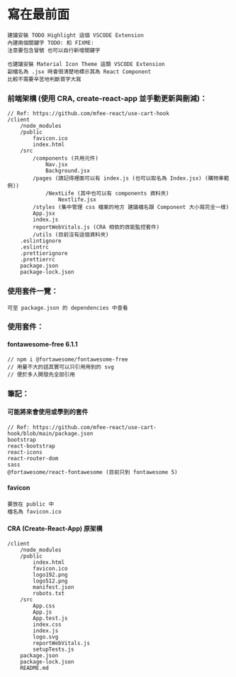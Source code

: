 # 寫在最前面

    建議安裝 TODO Highlight 這個 VSCODE Extension
    內建兩個關鍵字 TODO: 和 FIXME: 
    注意要包含冒號 也可以自行新增關鍵字

    也建議安裝 Material Icon Theme 這類 VSCODE Extension
    副檔名為 .jsx 時會很清楚地標示其為 React Component
    比較不需要辛苦地判斷首字大寫

### 前端架構 (使用 CRA, create-react-app 並手動更新與刪減)：

    // Ref: https://github.com/mfee-react/use-cart-hook
    /client
        /node_modules
        /public
            favicon.ico
            index.html
        /src
            /components (共用元件)
                Nav.jsx
                Background.jsx
            /pages (請記得裡面可以有 index.js (也可以取名為 Index.jsx) (購物車範例))
                /NextLife (其中也可以有 components 資料夾)
                    Nextlife.jsx
            /styles (集中管理 css 檔案的地方 建議檔名跟 Component 大小寫完全一樣)
            App.jsx
            index.js
            reportWebVitals.js (CRA 相依的效能監控套件)
            /utils (目前沒有這個資料夾)
        .eslintignore
        .eslintrc
        .prettierignore
        .prettierrc
        package.json
        package-lock.json

### 使用套件一覽：

    可至 package.json 的 dependencies 中查看

### 使用套件：

#### fontawesome-free 6.1.1

    // npm i @fortawesome/fontawesome-free
    // 用量不大的話其實可以只引用用到的 svg
    // 便於多人開發先全部引用

### 筆記：

#### 可能將來會使用或學到的套件

    // Ref: https://github.com/mfee-react/use-cart-hook/blob/main/package.json
    bootstrap
    react-bootstrap
    react-icons
    react-router-dom
    sass
    @fortawesome/react-fontawesome (目前只到 fontawesome 5)

#### favicon

    要放在 public 中
    檔名為 favicon.ico

#### CRA (Create-React-App) 原架構

    /client
        /node_modules
        /public
            index.html
            favicon.ico
            logo192.png
            logo512.png
            manifest.json
            robots.txt
        /src
            App.css
            App.js
            App.test.js
            index.css
            index.js
            logo.svg
            reportWebVitals.js
            setupTests.js
        package.json
        package-lock.json
        README.md